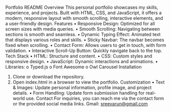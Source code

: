Portfolio README
Overview
This personal portfolio showcases my skills, experience, and projects. Built with HTML, CSS, and JavaScript, it offers a modern, responsive layout with smooth scrolling, interactive elements, and a user-friendly design.
Features
•	Responsive Design: Optimized for all screen sizes with media queries.
•	Smooth Scrolling: Navigating between sections is smooth and seamless.
•	Dynamic Typing Effect: Animated text that displays various roles and skills.
•	Sticky Navbar: The navbar becomes fixed when scrolling.
•	Contact Form: Allows users to get in touch, with form validation.
•	Interactive Scroll-Up Button: Quickly navigate back to the top.
Tech Stack
•	HTML: Structure and content.
•	CSS: Custom styles and responsive design.
•	JavaScript: Dynamic interactions and animations.
•	Libraries:
o	Typed.js
o	Font Awesome
o	Owl Carousel
Installation
1.	Clone or download the repository.
2.	Open index.html in a browser to view the portfolio.
Customization
•	Text & Images: Update personal information, profile image, and project details.
•	Form Handling: Update form submission handling for real-world use.
Contact
For inquiries, you can reach me via the contact form or the provided social media links.
Gmail: sreevarun@gmail.com
